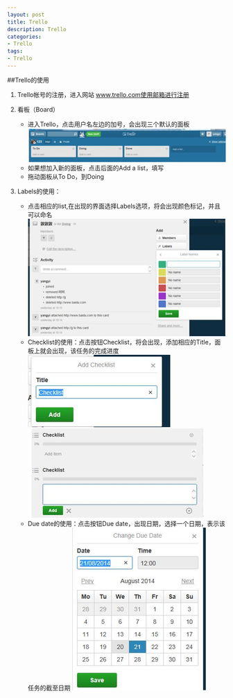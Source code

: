 ```yaml
---
layout: post
title: Trello
description: Trello
categories:
- Trello
tags:
- Trello
---
```


##Trello的使用

1. Trello帐号的注册，进入网站 www.trello.com使用邮箱进行注册
2. 看板（Board）
     + 进入Trello，点击用户名左边的加号，会出现三个默认的面板
        ![2.1](/image/20140820/2.1.jpg)
     + 如果想加入新的面板，点击后面的Add a list，填写
     + 拖动面板从To Do，到Doing

3. Labels的使用：
     + 点击相应的list,在出现的界面选择Labels选项，将会出现颜色标记，并且可以命名
         ![2.2](/image/20140820/2.2.jpg)
     + Checklist的使用：点击按钮Checklist，将会出现，添加相应的Title，面板上就会出现，该任务的完成进度
         ![2.3](/image/20140820/2.3.jpg)
         ![2.4](/image/20140820/2.4.jpg)
     + Due date的使用：点击按钮Due date，出现日期，选择一个日期，表示该任务的截至日期
        ![2.5](/image/20140820/2.5.jpg)